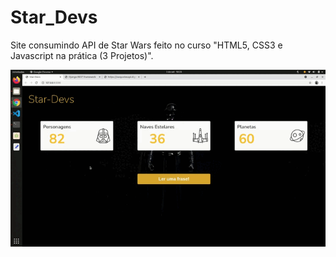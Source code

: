 # Star_Devs
Site consumindo API de Star Wars feito no curso "HTML5, CSS3 e Javascript na prática (3 Projetos)".

<p align="center">
  <img width="700" src="src/assets/to_readme/StarDev.gif">
</p>

